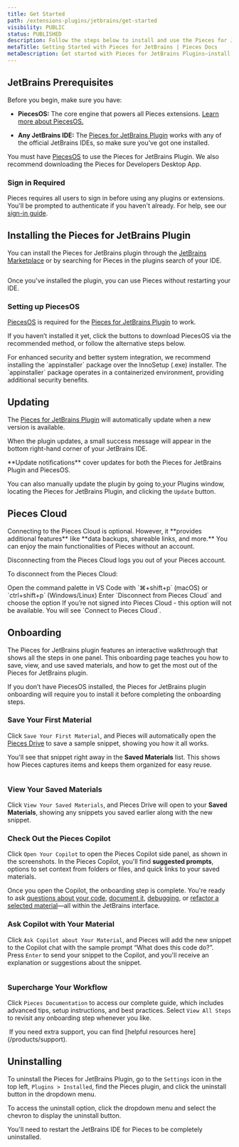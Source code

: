 ```yaml
---
title: Get Started
path: /extensions-plugins/jetbrains/get-started
visibility: PUBLIC
status: PUBLISHED
description: Follow the steps below to install and use the Pieces for JetBrains Plugin.
metaTitle: Getting Started with Pieces for JetBrains | Pieces Docs
metaDescription: Get started with Pieces for JetBrains Plugins—install, configure, and enhance your workflow with AI-powered coding assistance.
---
```


<pieces-pro-cta />

## JetBrains Prerequisites

Before you begin, make sure you have:

* **PiecesOS:** The core engine that powers all Pieces extensions. <a target="_blank" href="/products/core-dependencies/pieces-os">Learn more about PiecesOS.</a>

* **Any JetBrains IDE:** The <a target="_blank" href="https://plugins.jetbrains.com/plugin/17328-pieces">Pieces for JetBrains Plugin</a> works with any of the official JetBrains IDEs, so make sure you’ve got one installed.

You must have <a target="_blank" href="/products/core-dependencies/pieces-os">PiecesOS</a> to use the Pieces for JetBrains Plugin. We also recommend downloading the Pieces for Developers Desktop App.

### Sign in Required

Pieces requires all users to sign in before using any plugins or extensions. You'll be prompted to authenticate if you haven't already. For help, see our [sign-in guide](/products/meet-pieces/sign-into-pieces).

## Installing the Pieces for JetBrains Plugin

You can install the Pieces for JetBrains plugin through the <a target="_blank" href="https://plugins.jetbrains.com/plugin/17328-pieces--save-search-share--reuse-code-snippets">JetBrains Marketplace</a> or by searching for Pieces in the plugins search of your IDE.

<Image src="https://storage.googleapis.com/hashnode_product_documentation_assets/cdn_migrate_repair_2/jetbrains_marketplace.png" alt="" align="center" fullwidth="true" />

Once you've installed the plugin, you can use Pieces without restarting your IDE.

### Setting up PiecesOS

<a target="_blank" href="/products/core-dependencies/pieces-os">PiecesOS</a> is required for the <a target="_blank" href="https://plugins.jetbrains.com/plugin/17328-pieces">Pieces for JetBrains Plugin</a> to work.

If you haven’t installed it yet, click the buttons to download PiecesOS via the recommended method, or follow the alternative steps below.

<get-started-install />

<Callout type="alert">
  For enhanced security and better system integration, we recommend installing the `appinstaller` package over the InnoSetup (.exe) installer. The `appinstaller` package operates in a containerized environment, providing additional security benefits.
</Callout>

## Updating

The <a target="_blank" href="https://plugins.jetbrains.com/plugin/17328-pieces">Pieces for JetBrains Plugin</a> will automatically update when a new version is available.

When the plugin updates, a small success message will appear in the bottom right-hand corner of your JetBrains IDE.

<Callout type="tip">
  **Update notifications** cover updates for both the Pieces for JetBrains Plugin and PiecesOS.
</Callout>

You can also manually update the plugin by going to[ ](https://builds.pieces.app/stages/production/appinstaller/pieces_for_x.appinstaller?download=true\&product=DOCUMENTATION_WEBSITE)your Plugins window, locating the Pieces for JetBrains Plugin, and clicking the `Update` button.

## Pieces Cloud

<Callout type="info">
  Connecting to the Pieces Cloud is optional. However, it **provides additional features** like **data backups, shareable links, and more.** You can enjoy the main functionalities of Pieces without an account.
</Callout>

Disconnecting from the Pieces Cloud logs you out of your Pieces account.

To disconnect from the Pieces Cloud:

<Steps>
  <Step title="Open the Command Palette">
    Open the command palette in VS Code with `⌘+shift+p` (macOS) or `ctrl+shift+p` (Windows/Linux)
  </Step>

  <Step title="Disconnect from the Cloud">
    Enter `Disconnect from Pieces Cloud` and choose the option
  </Step>
</Steps>

<Callout type="info">
  If you’re not signed into Pieces Cloud - this option will not be available. You will see `Connect to Pieces Cloud`.
</Callout>

<Image src="https://storage.googleapis.com/hashnode_product_documentation_assets/jetbrains_plugin_assets/jetbrains_plugin_assets/get_started/disconnect_pieces_cloud.gif" alt="" align="center" fullwidth="true" />

## Onboarding

The Pieces for JetBrains plugin features an interactive walkthrough that shows all the steps in one panel. This onboarding page teaches you how to save, view, and use saved materials, and how to get the most out of the Pieces for JetBrains plugin.

<Callout type="alert">
  If you don’t have PiecesOS installed, the Pieces for JetBrains plugin onboarding will require you to install it before completing the onboarding steps.
</Callout>

### Save Your First Material

Click `Save Your First Material`, and Pieces will automatically open the [Pieces Drive](/products/extensions-plugins/jetbrains/drive) to save a sample snippet, showing you how it all works.

You'll see that snippet right away in the **Saved Materials** list. This shows how Pieces captures items and keeps them organized for easy reuse.

<Image src="https://storage.googleapis.com/hashnode_product_documentation_assets/jetbrains_plugin_assets/jetbrains_plugin_assets/get_started/save_first_material" alt="" align="center" fullwidth="true" />

### View Your Saved Materials

Click `View Your Saved Materials`, and Pieces Drive will open to your **Saved Materials**, showing any snippets you saved earlier along with the new snippet.

### Check Out the Pieces Copilot

Click `Open Your Copilot` to open the Pieces Copilot side panel, as shown in the screenshots. In the Pieces Copilot, you'll find **suggested prompts**, options to set context from folders or files, and quick links to your saved materials.

Once you open the Copilot, the onboarding step is complete. You're ready to ask [questions about your code](/products/extensions-plugins/jetbrains/copilot/chat), [document it](/products/extensions-plugins/jetbrains/copilot/documenting-code), [debugging](/products/extensions-plugins/jetbrains/copilot/debugging-errors), or [refactor a selected material](/products/extensions-plugins/jetbrains/copilot/refactoring)—all within the JetBrains interface.

### Ask Copilot with Your Material

Click `Ask Copilot about Your Material`, and Pieces will add the new snippet to the Copilot chat with the sample prompt “What does this code do?”. Press `Enter` to send your snippet to the Copilot, and you'll receive an explanation or suggestions about the snippet.

<Image src="https://storage.googleapis.com/hashnode_product_documentation_assets/jetbrains_plugin_assets/jetbrains_plugin_assets/get_started/ask_copilot_about_material.gif" alt="" align="center" fullwidth="true" />

### Supercharge Your Workflow

Click `Pieces Documentation` to access our complete guide, which includes advanced tips, setup instructions, and best practices. Select `View All Steps` to revisit any onboarding step whenever you like.

<Image src="https://storage.googleapis.com/hashnode_product_documentation_assets/jetbrains_plugin_assets/jetbrains_plugin_assets/get_started/supercharge_workflow.png" alt="" align="center" fullwidth="true" />

<Callout type="info">
  If you need extra support, you can find [helpful resources here](/products/support).
</Callout>

## Uninstalling

To uninstall the Pieces for JetBrains Plugin, go to the `Settings` icon in the top left, `Plugins > Installed`, find the Pieces plugin, and click the uninstall button in the dropdown menu.

<Callout type="info">
  To access the uninstall option, click the dropdown menu and select the chevron to display the uninstall button.
</Callout>

You'll need to restart the JetBrains IDE for Pieces to be completely uninstalled.

<Image src="https://storage.googleapis.com/hashnode_product_documentation_assets/jetbrains_plugin_assets/jetbrains_plugin_assets/get_started/uninstall_button.png" alt="" align="center" fullwidth="true" />